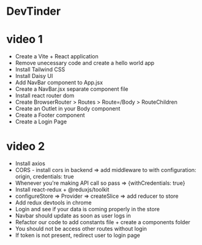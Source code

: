 # DevTinder

# video 1
- Create a Vite + React application
- Remove unecessary code and create a hello world app
- Install Tailwind CSS
- Install Daisy UI
- Add NavBar component to App.jsx
- Create a NavBar.jsx separate component file
- Install react router dom
- Create BrowserRouter > Routes > Route=/Body > RouteChildren
- Create an Outlet in your Body component
- Create a Footer component
- Create a Login Page

# video 2
- Install axios
- CORS - install cors in backend => add middleware to with configuration: origin, credentials: true
- Whenever you're making API call so pass => {withCredentials: true}
- Install react-redux + @reduxjs/toolkit
- configureStore => Provider => createSlice => add reducer to store
- Add redux devtools in chrome
- Login and see if your data is coming properly in the store
- Navbar should update as soon as user logs in
- Refactor our code to add constants file + create a components folder
- You should not be access other routes without login
- If token is not present, redirect user to login page
